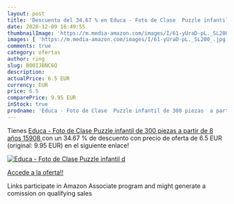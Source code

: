```yaml
---
layout: post
title: 'Descuento del 34.67 % en Educa - Foto de Clase  Puzzle infantil d'
date: 2020-12-09 16:49:55
thumbnailImage: 'https://m.media-amazon.com/images/I/61-yUraD-pL._SL200_.jpg'
images: [ 'https://m.media-amazon.com/images/I/61-yUraD-pL._SL200_.jpg' ]
comments: true
category: ofertas
author: ring
slug: B00IJBNC6Q
description:
actualPrice: 6.5 EUR
currency: EUR
price: 6.5
comparePrice: 9.95 EUR
inStock: true
prodname: 'Educa - Foto de Clase  Puzzle infantil de 300 piezas  a partir de 8 años  15908 '
---
```


Tienes [Educa - Foto de Clase  Puzzle infantil de 300 piezas  a partir de 8 años  15908 ](https://www.amazon.es/dp/B00IJBNC6Q/?tag=tolees-21) con un 34.67 % de descuento con precio de oferta de 6.5 EUR (original: 9.95 EUR) en el siguiente enlace!

[![Educa - Foto de Clase  Puzzle infantil d](https://m.media-amazon.com/images/I/61-yUraD-pL._SL200_.jpg)](https://www.amazon.es/dp/B00IJBNC6Q/?tag=tolees-21)

[Accede a la oferta!!](https://www.amazon.es/dp/B00IJBNC6Q/?tag=tolees-21)

Links participate in Amazon Associate program and might generate a comission on qualifying sales


